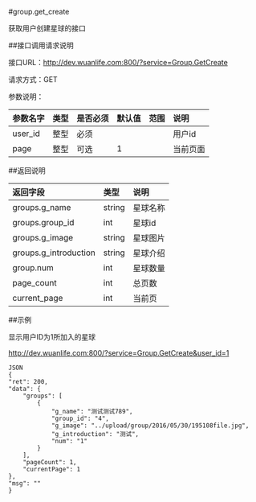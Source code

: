 #group.get_create

获取用户创建星球的接口

##接口调用请求说明

接口URL：http://dev.wuanlife.com:800/?service=Group.GetCreate

请求方式：GET

参数说明：

|参数名字        |类型  |是否必须    |默认值    |范围                   |说明|
|:--|:--|:--|:--|:--|:--|
|user_id        |整型   |必须          ||                              |用户id|
|page       |整型   |可选          | 1   |                              |当前页面|

##返回说明

|返回字段                | 类型   |     说明|
|:--|:--|:--|
|groups.g_name       |       string    |  星球名称|
|groups.group_id           |     int   |      星球id|
|groups.g_image     |      string   |   星球图片|
|groups.g_introduction |   string   |   星球介绍|
|group.num         |       int     |    星球数量|
|page_count           |     int     |    总页数|
|current_page        |      int   |      当前页|

##示例

显示用户ID为1所加入的星球

http://dev.wuanlife.com:800/?service=Group.GetCreate&user_id=1

    JSON
    {
    "ret": 200,
    "data": {
        "groups": [
            {
                "g_name": "测试测试789",
                "group_id": "4",
                "g_image": "../upload/group/2016/05/30/195108file.jpg",
                "g_introduction": "测试",
                "num": "1"
            }
        ],
        "pageCount": 1,
        "currentPage": 1
    },
    "msg": ""
    }
